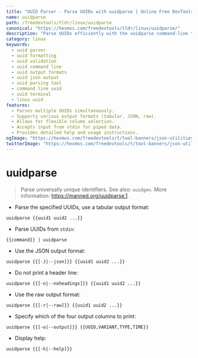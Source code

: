 ```yaml
---
title: "UUID Parser - Parse UUIDs with uuidparse | Online Free DevTools by Hexmos"
name: uuidparse
path: /freedevtools/tldr/linux/uuidparse
canonical: "https://hexmos.com/freedevtools/tldr/linux/uuidparse/"
description: "Parse UUIDs efficiently with the uuidparse command-line tool.  Format, validate, and output UUID data in various formats. Free online tool, no registration required."
category: linux
keywords:
  - uuid parser
  - uuid formatting
  - uuid validation
  - uuid command line
  - uuid output formats
  - uuid json output
  - uuid parsing tool
  - command line uuid
  - uuid terminal
  - linux uuid
features:
  - Parses multiple UUIDs simultaneously.
  - Supports various output formats (tabular, JSON, raw).
  - Allows for flexible column selection.
  - Accepts input from stdin for piped data.
  - Provides detailed help and usage instructions.
ogImage: "https://hexmos.com/freedevtools/t/tool-banners/json-utilities-banner.png"
twitterImage: "https://hexmos.com/freedevtools/t/tool-banners/json-utilities-banner.png"
---
```


# uuidparse

> Parse universally unique identifiers.
> See also: `uuidgen`.
> More information: <https://manned.org/uuidparse.1>.

- Parse the specified UUIDs, use a tabular output format:

`uuidparse {{uuid1 uuid2 ...}}`

- Parse UUIDs from `stdin`:

`{{command}} | uuidparse`

- Use the JSON output format:

`uuidparse {{[-J|--json]}} {{uuid1 uuid2 ...}}`

- Do not print a header line:

`uuidparse {{[-n|--noheadings]}} {{uuid1 uuid2 ...}}`

- Use the raw output format:

`uuidparse {{[-r|--raw]}} {{uuid1 uuid2 ...}}`

- Specify which of the four output columns to print:

`uuidparse {{[-o|--output]}} {{UUID,VARIANT,TYPE,TIME}}`

- Display help:

`uuidparse {{[-h|--help]}}`
